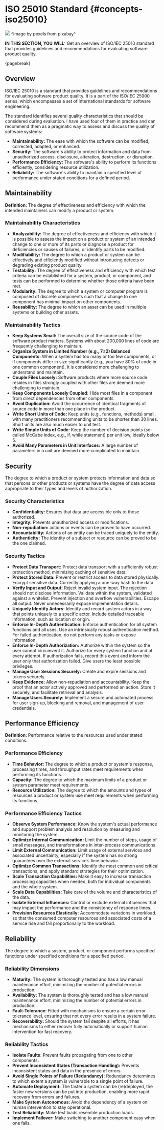 

# ISO 25010 Standard {#concepts-iso25010}

![](assets/images/arch/board-3317496_1280.jpg)
^image by pexels from pixabay^

**IN THIS SECTION, YOU WILL:** Get an overview of ISO/IEC 25010 standard that provides guidelines and recommendations for evaluating software product quality.

{pagebreak}

## Overview

ISO/IEC 25010 is a standard that provides guidelines and recommendations for evaluating software product quality. It is a part of the ISO/IEC 25000 series, which encompasses a set of international standards for software engineering.

The standard identifies several quality characteristics that should be considered during evaluation. I have used four of them in practice and can recommend them as a pragmatic way to assess and discuss the quality of software systems:

* **Maintainability:** The ease with which the software can be modified, corrected, adapted, or enhanced.
* **Security:** The software's ability to protect information and data from unauthorized access, disclosure, alteration, destruction, or disruption.
* **Performance Efficiency:** The software's ability to perform its functions efficiently, considering resource utilization.
* **Reliability:** The software's ability to maintain a specified level of performance under stated conditions for a defined period.

## Maintainability

**Definition:** The degree of effectiveness and efficiency with which the intended maintainers can modify a product or system.

### Maintainability Characteristics

* **Analyzability:** The degree of effectiveness and efficiency with which it is possible to assess the impact on a product or system of an intended change to one or more of its parts or diagnose a product for deficiencies or causes of failures, or identify parts to be modified.
* **Modifiability:** The degree to which a product or system can be effectively and efficiently modified without introducing defects or degrading existing product quality.
* **Testability:** The degree of effectiveness and efficiency with which test criteria can be established for a system, product, or component, and tests can be performed to determine whether those criteria have been met.
* **Modularity:** The degree to which a system or computer program is composed of discrete components such that a change to one component has minimal impact on other components.
* **Reusability:** The degree to which an asset can be used in multiple systems or building other assets.

### Maintainability Tactics

* **Keep Systems Small:** The overall size of the source code of the software product matters. Systems with about 200,000 lines of code are frequently challenging to maintain.
* **Organize System in Limited Number (e.g., 7±2) Balanced Components:** When a system has too many or too few components, or if components differ in size significantly (e.g., you have 80% of code in one common component), it is considered more challenging to understand and maintain.
* **Couple Files Loosely:** Software products where more source code resides in files strongly coupled with other files are deemed more challenging to maintain.
* **Keep Components Loosely Coupled:** Hide most files in a component from direct dependencies from other components.
* **Avoid Duplication:** Avoid the occurrence of identical fragments of source code in more than one place in the product.
* **Write Short Units of Code:** Keep units (e.g., functions, methods) small, with many practitioners recommending units to be shorter than 30 lines. Short units are also much easier to unit test.
* **Write Simple Units of Code:** Keep the number of decision points (so-called McCabe index, e.g., if, while statement) per unit low, ideally below 5.
* **Avoid Many Parameters in Unit Interfaces:** A large number of parameters in a unit are deemed more complicated to maintain.

## Security
The degree to which a product or system protects information and data so that persons or other products or systems have the degree of data access appropriate to their types and levels of authorization.

### Security Characteristics

* **Confidentiality:** Ensures that data are accessible only to those authorized.
* **Integrity:** Prevents unauthorized access or modifications.
* **Non-repudiation:** actions or events can be proven to have occurred.
* **Accountability:** Actions of an entity can be traced uniquely to the entity.
* **Authenticity:** The identity of a subject or resource can be proved to be the one claimed.

### Security Tactics

* **Protect Data Transport:** Protect data transport with a sufficiently robust protection method, minimizing caching of sensitive data.
* **Protect Stored Data:** Prevent or restrict access to data stored physically. Encrypt sensitive data. Correctly applying a one-way hash to the data.
* **Verify Input and Output:** Reject invalid system input. The rejection should not disclose information. Validate within the system, validated against a whitelist. Prevent injection and overflow vulnerabilities. Escape all output. Never unnecessarily expose implementation details.
* **Uniquely Identify Actors:** Identify and record system actors in a way that points uniquely to a specific actor. Include detailed traceable information, such as location or origin.
* **Enforce In-Depth Authentication:** Enforce authentication for all system functions and all uses. Use an intrinsically robust authentication method. For failed authentication, do not perform any tasks or expose information.
* **Enforce In-Depth Authorization:** Authorize within the system so the user cannot circumvent it. Authorize for every system function and at every attempt. If authorization fails, record this event and inform the user only that authorization failed. Give users the least possible privileges.
* **Manage User Sessions Securely:** Create and expire sessions and tokens securely.
* **Keep Evidence:** Allow non-repudiation and accountability. Keep the proof that an actor actively approved and performed an action. Store it securely, and facilitate retrieval and analysis.
* **Manage Users Securely:** Implement a secure and automated process for user sign-up, blocking and removal, and management of user credentials.

## Performance Efficiency

**Definition:** Performance relative to the resources used under stated conditions.

### Performance Efficiency

* **Time Behavior:** The degree to which a product or system's response, processing times, and throughput rates meet requirements when performing its functions.
* **Capacity:** The degree to which the maximum limits of a product or system parameter meet requirements.
* **Resource Utilization:** The degree to which the amounts and types of resources a product or system use meet requirements when performing its functions.

### Performance Efficiency Tactics

* **Observe System Performance:** Know the system's actual performance and support problem analysis and resolution by measuring and monitoring the system.
* **Optimize Internal Communication:** Limit the number of steps, usage of small messages, and transformations in inter-process communications.
* **Limit External Communication:** Limit usage of external services and associated uncertainty, especially if the system has no strong guarantees over the external service’s time behavior.
* **Optimize Common Transactions:** Identify the most common and critical transactions, and apply standard strategies for their optimization.
* **Scale Transaction Capabilities:** Make it easy to increase transaction processing capacities when needed, both for individual components and the whole system.
* **Scale Data Capabilities:** Take care of the volume and characteristics of the data.
* **Isolate External Influences:** Control or exclude external influences that may impact the performance and the consistency of response times.
* **Provision Resources Elastically:** Accommodate variations in workload. so that the consumed computer resources and associated costs of a service rise and fall proportionally to the workload.

## Reliability
The degree to which a system, product, or component performs specified functions under specified conditions for a specified period.

### Reliability Dimensions

* **Maturity:** The system is thoroughly tested and has a low manual maintenance effort, minimizing the number of potential errors in production.
* **Availability:** The system is thoroughly tested and has a low manual maintenance effort, minimizing the number of potential errors in production.
* **Fault-Tolerance:** Fitted with mechanisms to ensure a certain error tolerance level, ensuring that not every error results in a system failure.
* **Recoverability:** Should the system fail despite all efforts, it has mechanisms to either recover fully automatically or support human intervention for fast recovery.

### Reliability Tactics

* **Isolate Faults:** Prevent faults propagating from one to other components.
* **Prevent Inconsistent States (Transaction Handling):** Prevents inconsistent states and data in the presence of errors.
* **Avoid Single Points of Failure (Redundancy):** Redundancy determines to which extent a system is vulnerable to a single point of failure.
* **Automate Deployment:** The faster a system can be (re)deployed, the faster new versions can be put into production, enabling more rapid recovery from errors and failures.
* **Make System Autonomous:** Avoid the dependency of a system on human intervention to stay operational.
* **Test Reliability:** Make test loads resemble production loads.
* **Implement Failover:** Make switching to another component easy when one fails.
